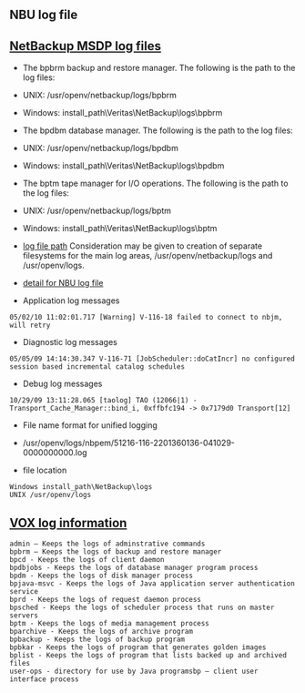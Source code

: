 ## NBU log file 

## [NetBackup MSDP log files](https://www.veritas.com/support/en_US/article.000052938#v44319473)

- The bpbrm backup and restore manager. The following is the path to the log files:

 - UNIX: /usr/openv/netbackup/logs/bpbrm

 - Windows: install_path\Veritas\NetBackup\logs\bpbrm

- The bpdbm database manager. The following is the path to the log files:

 - UNIX: /usr/openv/netbackup/logs/bpdbm

 - Windows: install_path\Veritas\NetBackup\logs\bpdbm

- The bptm tape manager for I/O operations. The following is the path to the log files:

 - UNIX: /usr/openv/netbackup/logs/bptm

 - Windows: install_path\Veritas\NetBackup\logs\bptm

- [log file path](https://www.veritas.com/support/en_US/article.TECH75805)
 Consideration may be given to creation of separate filesystems for the main log areas, /usr/openv/netbackup/logs and /usr/openv/logs. 


- [detail for NBU log file](http://itdoc.hitachi.co.jp/manuals/oem/veritas/JP1V110VERINBU02000/NetBackup7.7_RefGuide_Logging_e.PDF)

- Application log messages
```
05/02/10 11:02:01.717 [Warning] V-116-18 failed to connect to nbjm, will retry
```

- Diagnostic log messages
```
05/05/09 14:14:30.347 V-116-71 [JobScheduler::doCatIncr] no configured session based incremental catalog schedules
```

- Debug log messages
```
10/29/09 13:11:28.065 [taolog] TAO (12066|1) - Transport_Cache_Manager::bind_i, 0xffbfc194 -> 0x7179d0 Transport[12]
```

- File name format for unified logging
 -   /usr/openv/logs/nbpem/51216-116-2201360136-041029-0000000000.log

- file location
```
Windows install_path\NetBackup\logs
UNIX /usr/openv/logs
```

## [VOX log information](https://vox.veritas.com/t5/NetBackup/configuer-logs-for-backup-failure/td-p/348267)

```
admin – Keeps the logs of adminstrative commands
bpbrm – Keeps the logs of backup and restore manager
bpcd - Keeps the logs of client daemon
bpdbjobs - Keeps the logs of database manager program process
bpdm - Keeps the logs of disk manager process
bpjava-msvc - Keeps the logs of Java application server authentication service
bprd - Keeps the logs of request daemon process
bpsched - Keeps the logs of scheduler process that runs on master servers
bptm - Keeps the logs of media management process
bparchive - Keeps the logs of archive program
bpbackup - Keeps the logs of backup program
bpbkar - Keeps the logs of program that generates golden images
bplist - Keeps the logs of program that lists backed up and archived files
user-ops - directory for use by Java programsbp – client user interface process
```
